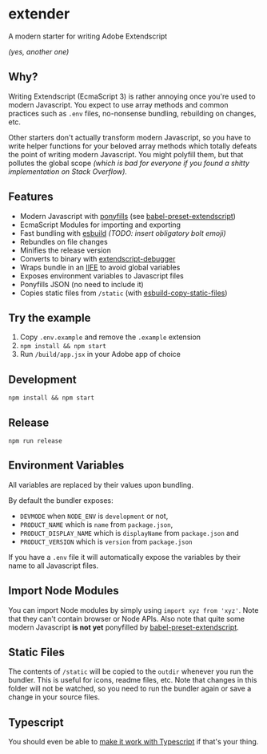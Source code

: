 # extender
A modern starter for writing Adobe Extendscript

*(yes, another one)*

## Why?
Writing Extendscript (EcmaScript 3) is rather annoying once you're used to modern Javascript. You expect to use array methods and common practices such as `.env` files, no-nonsense bundling, rebuilding on changes, etc.

Other starters don't actually transform modern Javascript, so you have to write helper functions for your beloved array methods which totally defeats the point of writing modern Javascript. You might polyfill them, but that pollutes the global scope *(which is bad for everyone if you found a shitty implementation on Stack Overflow).*

## Features
- Modern Javascript with [ponyfills](https://github.com/sindresorhus/ponyfill#how-are-ponyfills-better-than-polyfills) (see [babel-preset-extendscript](https://github.com/fusepilot/babel-preset-extendscript))
- EcmaScript Modules for importing and exporting
- Fast bundling with [esbuild](https://github.com/evanw/esbuild) *(TODO: insert obligatory bolt emoji)*
- Rebundles on file changes
- Minifies the release version
- Converts to binary with [extendscript-debugger](https://marketplace.visualstudio.com/items?itemName=Adobe.extendscript-debug)
- Wraps bundle in an [IIFE](https://developer.mozilla.org/en-US/docs/Glossary/IIFE) to avoid global variables
- Exposes environment variables to Javascript files
- Ponyfills JSON (no need to include it)
- Copies static files from `/static` (with [esbuild-copy-static-files](https://github.com/nickjj/esbuild-copy-static-files))

## Try the example
1. Copy `.env.example` and remove the `.example` extension
1. `npm install && npm start`
1. Run `/build/app.jsx` in your Adobe app of choice

## Development
```
npm install && npm start
```

## Release
```
npm run release
```

## Environment Variables
All variables are replaced by their values upon bundling.

By default the bundler exposes:
- `DEVMODE` when `NODE_ENV` is `development` or not,
- `PRODUCT_NAME` which is `name` from `package.json`,
- `PRODUCT_DISPLAY_NAME` which is `displayName` from `package.json` and
- `PRODUCT_VERSION` which is `version` from `package.json`

If you have a `.env` file it will automatically expose the variables by their name to all Javascript files.

## Import Node Modules
You can import Node modules by simply using `import xyz from 'xyz'`. Note that they can't contain browser or Node APIs. Also note that quite some modern Javascript **is not yet** ponyfilled by [babel-preset-extendscript](https://github.com/fusepilot/babel-preset-extendscript#features).

## Static Files
The contents of `/static` will be copied to the `outdir` whenever you run the bundler. This is useful for icons, readme files, etc. Note that changes in this folder will not be watched, so you need to run the bundler again or save a change in your source files.

## Typescript
You should even be able to [make it work with Typescript](https://esbuild.github.io/content-types/#typescript) if that's your thing.
